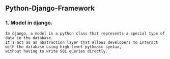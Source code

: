 ## Python-Django-Framework
### 1. Model in django.
```text
In django, a model is a python class that represents a special type of data in the database.
It's act as an abstraction layer that allows developers to interact with the database using high-level pythonic syntax,
without having to write SQL queries directly.
```

